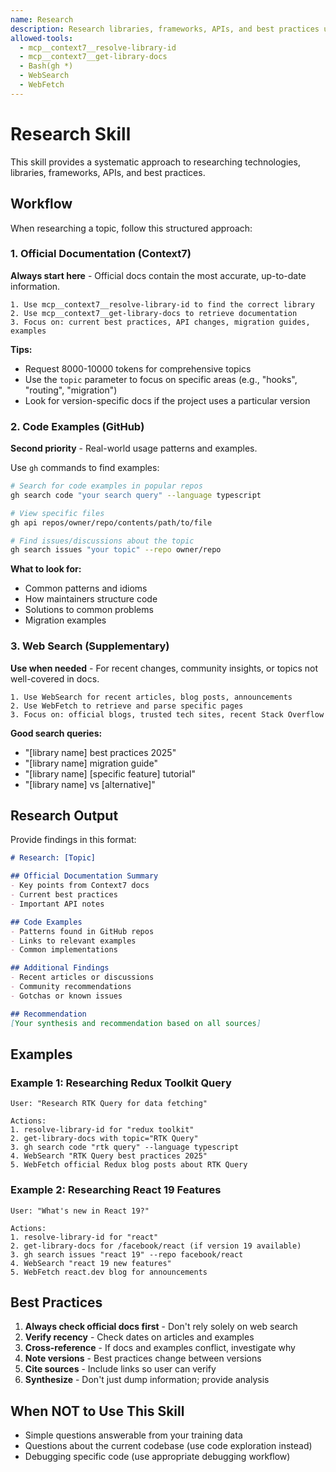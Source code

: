 ```yaml
---
name: Research
description: Research libraries, frameworks, APIs, and best practices using official documentation, code examples, and web resources. Invoke when user asks to research, investigate, look up, or learn about any technology, library, package, or development pattern.
allowed-tools:
  - mcp__context7__resolve-library-id
  - mcp__context7__get-library-docs
  - Bash(gh *)
  - WebSearch
  - WebFetch
---
```


# Research Skill

This skill provides a systematic approach to researching technologies, libraries, frameworks, APIs, and best practices.

## Workflow

When researching a topic, follow this structured approach:

### 1. Official Documentation (Context7)

**Always start here** - Official docs contain the most accurate, up-to-date information.

```
1. Use mcp__context7__resolve-library-id to find the correct library
2. Use mcp__context7__get-library-docs to retrieve documentation
3. Focus on: current best practices, API changes, migration guides, examples
```

**Tips:**
- Request 8000-10000 tokens for comprehensive topics
- Use the `topic` parameter to focus on specific areas (e.g., "hooks", "routing", "migration")
- Look for version-specific docs if the project uses a particular version

### 2. Code Examples (GitHub)

**Second priority** - Real-world usage patterns and examples.

Use `gh` commands to find examples:
```bash
# Search for code examples in popular repos
gh search code "your search query" --language typescript

# View specific files
gh api repos/owner/repo/contents/path/to/file

# Find issues/discussions about the topic
gh search issues "your topic" --repo owner/repo
```

**What to look for:**
- Common patterns and idioms
- How maintainers structure code
- Solutions to common problems
- Migration examples

### 3. Web Search (Supplementary)

**Use when needed** - For recent changes, community insights, or topics not well-covered in docs.

```
1. Use WebSearch for recent articles, blog posts, announcements
2. Use WebFetch to retrieve and parse specific pages
3. Focus on: official blogs, trusted tech sites, recent Stack Overflow
```

**Good search queries:**
- "[library name] best practices 2025"
- "[library name] migration guide"
- "[library name] [specific feature] tutorial"
- "[library name] vs [alternative]"

## Research Output

Provide findings in this format:

```markdown
# Research: [Topic]

## Official Documentation Summary
- Key points from Context7 docs
- Current best practices
- Important API notes

## Code Examples
- Patterns found in GitHub repos
- Links to relevant examples
- Common implementations

## Additional Findings
- Recent articles or discussions
- Community recommendations
- Gotchas or known issues

## Recommendation
[Your synthesis and recommendation based on all sources]
```

## Examples

### Example 1: Researching Redux Toolkit Query
```
User: "Research RTK Query for data fetching"

Actions:
1. resolve-library-id for "redux toolkit"
2. get-library-docs with topic="RTK Query"
3. gh search code "rtk query" --language typescript
4. WebSearch "RTK Query best practices 2025"
5. WebFetch official Redux blog posts about RTK Query
```

### Example 2: Researching React 19 Features
```
User: "What's new in React 19?"

Actions:
1. resolve-library-id for "react"
2. get-library-docs for /facebook/react (if version 19 available)
3. gh search issues "react 19" --repo facebook/react
4. WebSearch "react 19 new features"
5. WebFetch react.dev blog for announcements
```

## Best Practices

1. **Always check official docs first** - Don't rely solely on web search
2. **Verify recency** - Check dates on articles and examples
3. **Cross-reference** - If docs and examples conflict, investigate why
4. **Note versions** - Best practices change between versions
5. **Cite sources** - Include links so user can verify
6. **Synthesize** - Don't just dump information; provide analysis

## When NOT to Use This Skill

- Simple questions answerable from your training data
- Questions about the current codebase (use code exploration instead)
- Debugging specific code (use appropriate debugging workflow)